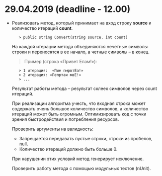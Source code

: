# 29.04.2019 (deadline - 12.00)

- Реализовать метод, который принимает на вход строку **source** и количество итераций **count**.

         > public string Convert(string source, int count)

  На каждой итерации метода объединяются нечетные символы строки и переносятся в ее начало, а четные символы – в конец.
  
  > Пример (строка «Привет Епам!»):
  >
         > 1 итерация:  «Пие пмрвтЕа!»
         > 2 итерация: «Пепртаи мвЕ!»
         > ...

   Результат работы метода – результат склеек символов через count итераций.

   При реализации алгоритма учесть, что входная строка может содержать очень большое количество символов, а количество итераций может быть огромным. Оптимизировать код с точки зрения быстродействия и потребления ресурсов.

   Проверить аргументы на валидность:
   - Запрещается передавать пустые строки, строки из пробелов, null.
   - Количество итераций должно быть больше 0.

   При нарушении этих условий метод генерирует исключение.

   Проверить работу метода с помощью модульных тестов (nUnit).
